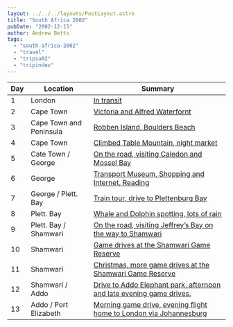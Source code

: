 ```yaml
---
layout: ../../../layouts/PostLayout.astro
title: "South Africa 2002"
pubDate: "2002-12-15"
author: Andrew Betts
tags: 
  - "south-africa-2002"
  - "travel"
  - "tripsa02"
  - "tripindex"
---
```


| Day | Location | Summary |
| --- | --- | --- |
| 1 | London | [In transit](http://trib.tv/2002/12/day-1.html) |
| 2 | Cape Town | [Victoria and Alfred Waterfornt](http://trib.tv/2002/12/day-2.html) |
| 3 | Cape Town and Peninsula | [Robben Island, Boulders Beach](http://trib.tv/2002/12/day-3.html) |
| 4 | Cape Town | [Climbed Table Mountain, night market](http://trib.tv/2002/12/day-4.html) |
| 5 | Cate Town / George | [On the road, visiting Caledon and Mossel Bay](http://trib.tv/2002/12/day-5.html) |
| 6 | George | [Transport Museum, Shopping and Internet, Reading](http://trib.tv/2002/12/day-6.html) |
| 7 | George / Plett. Bay | [Train tour, drive to Plettenburg Bay](http://trib.tv/2002/12/day-7.html) |
| 8 | Plett. Bay | [Whale and Dolphin spotting, lots of rain](http://trib.tv/2002/12/day-8.html) |
| 9 | Plett. Bay / Shamwari | [On the road, visiting Jeffrey’s Bay on the way to Shamwari](http://trib.tv/2002/12/day-9.html) |
| 10 | Shamwari | [Game drives at the Shamwari Game Reserve](http://trib.tv/2002/12/day-10.html) |
| 11 | Shamwari | [Christmas, more game drives at the Shamwari Game Reserve](http://trib.tv/2002/12/day-11.html) |
| 12 | Shamwari / Addo | [Drive to Addo Elephant park, afternoon and late evening game drives.](http://trib.tv/2002/12/day-12.html) |
| 13 | Addo / Port Elizabeth | [Morning game drive, evening flight home to London via Johannesburg](http://trib.tv/2002/12/day-13.html) |
